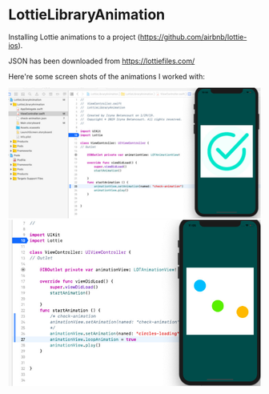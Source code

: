 # LottieLibraryAnimation


Installing Lottie animations to a project (https://github.com/airbnb/lottie-ios).

JSON has been downloaded from https://lottiefiles.com/

Here're some screen shots of the animations I worked with:

![](https://github.com/Irynavb/LottieLibraryAnimation/blob/master/images/LottieImage2.jpg)
![](https://github.com/Irynavb/LottieLibraryAnimation/blob/master/images/LottieImage3.jpg)
